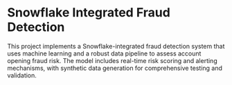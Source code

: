# Snowflake Integrated Fraud Detection

This project implements a Snowflake-integrated fraud detection system that uses machine learning and a robust data pipeline to assess account opening fraud risk. The model includes real-time risk scoring and alerting mechanisms, with synthetic data generation for comprehensive testing and validation.
